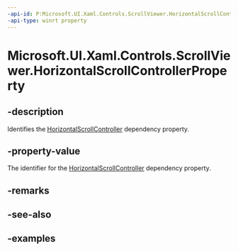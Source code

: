 ```yaml
---
-api-id: P:Microsoft.UI.Xaml.Controls.ScrollViewer.HorizontalScrollControllerProperty
-api-type: winrt property
---
```


# Microsoft.UI.Xaml.Controls.ScrollViewer.HorizontalScrollControllerProperty

<!--
public static Windows.UI.Xaml.DependencyProperty HorizontalScrollControllerProperty { get; }
-->
## -description

Identifies the [HorizontalScrollController](scrollviewer_horizontalscrollcontroller.md) dependency property.

## -property-value

The identifier for the [HorizontalScrollController](scrollviewer_horizontalscrollcontroller.md) dependency property.

## -remarks

## -see-also

## -examples

